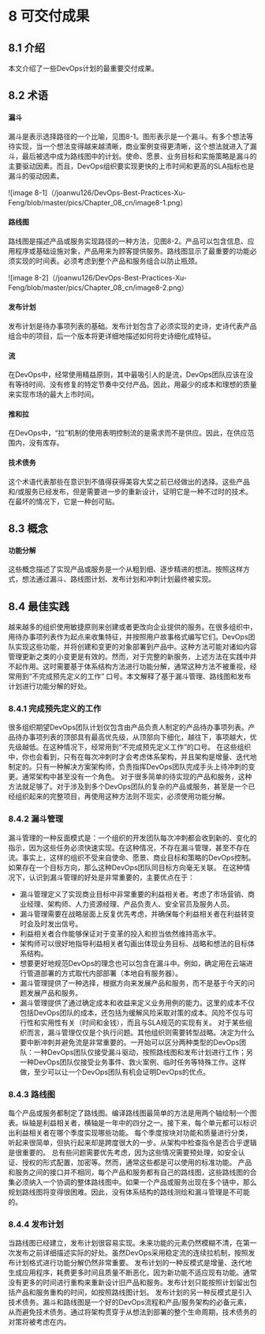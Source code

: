 # 8 可交付成果
## 8.1 介绍
本文介绍了一些DevOps计划的最重要交付成果。
## 8.2 术语
#### 漏斗
漏斗是表示选择路径的一个比喻，见图8-1。图形表示是一个漏斗。有多个想法等待实现，当一个想法变得越来越清晰，商业案例变得更清晰，这个想法就进入了漏斗，最后被选中成为路线图中的计划。使命、愿景、业务目标和实施策略是漏斗的主要驱动因素。而且，DevOps组织要实现更快的上市时间和更高的SLA指标也是漏斗的驱动因素。

![image 8-1]（/joanwu126/DevOps-Best-Practices-Xu-Feng/blob/master/pics/Chapter_08_cn/image8-1.png）
#### 路线图
路线图是描述产品或服务实现路径的一种方法，见图8-2。产品可以包含信息、应用程序或基础设施对象，产品用来为顾客提供服务。路线图显示了最重要的功能必须实现的时间表。必须考虑到整个产品和服务组合以防止瓶颈。

![image 8-2]（/joanwu126/DevOps-Best-Practices-Xu-Feng/blob/master/pics/Chapter_08_cn/image8-2.png）
#### 发布计划
发布计划是待办事项列表的基础。发布计划包含了必须实现的史诗，史诗代表产品组合中的项目，后一个版本将更详细地描述如何将史诗细化成特征。
#### 流
在DevOps中，经常使用精益原则，其中最吸引人的是流，DevOps团队应该在没有等待时间、没有修复的特定节奏中交付产品。因此，用最少的成本和理想的质量来实现市场的最大上市时间。
#### 推和拉
在DevOps中，“拉”机制的使用表明控制流的是需求而不是供应。因此，在供应范围内，没有库存。
#### 技术债务
这个术语代表那些在意识到不值得获得美容大奖之前已经做出的选择。这些产品和/或服务已经发布，但是需要进一步的重新设计，证明它是一种不过时的技术。在最坏的情况下，它是一种创可贴。
## 8.3 概念
#### 功能分解
这些概念描述了实现产品或服务是一个从粗到细、逐步精进的想法。按照这样方式，想法通过漏斗、路线图计划、发布计划和冲刺计划最终被实现。
## 8.4 最佳实践
越来越多的组织使用敏捷原则来创建或者更改向企业提供的服务。在很多组织中，用待办事项列表作为起点来收集特征，并按照用户故事格式编写它们。DevOps团队实现这些功能，并将创建和变更的对象部署到产品中。这种方法可能对诸如内容管理更新之类的小变更是有效的。然而，对于完整的新服务，上述方法在实践中并不起作用。这时需要基于体系结构方法进行功能分解，通常这种方法不被重视，经常用到“不完成预先定义的工作” 口号。本文解释了基于漏斗管理、路线图和发布计划进行功能分解的好处。
### 8.4.1 完成预先定义的工作
很多组织期望DevOps团队计划仅包含由产品负责人制定的产品待办事项列表。产品待办事项列表的顶部具有最高优先级，从顶部向下细化，越往下，事项越大，优先级越低。在这种情况下，经常用到“不完成预先定义工作”的口号。
在这些组织中，你也会看到，只有在每次冲刺时才会考虑体系架构，并且架构是增量、迭代地制定的。只有一种解决方案架构师，负责指挥DevOps团队完成手头上待冲刺的变更。通常架构中甚至没有一个角色。
对于很多简单的待实现的产品和服务，这种方法就足够了。对于涉及到多个DevOps团队的复杂的产品或服务，甚至是一个已经组织起来的完整项目，再使用这种方法则不现实，必须使用功能分解。
### 8.4.2 漏斗管理
漏斗管理的一种反面模式是：一个组织的开发团队每次冲刺都会收到新的、变化的指示，因为这些任务必须快速实现。在这种情况，不存在漏斗管理，甚至不存在流。事实上，这样的组织不受来自使命、愿景、商业目标和策略的DevOps控制。如果存在一个目标方向，那么这种DevOps团队同目标方向毫无关联。
在这种情况下，认识到漏斗管理的好处是非常重要的，主要优点在于：
* 漏斗管理定义了实现商业目标中非常重要的利益相关者。考虑了市场营销、商业经理、架构师、人力资源经理、产品负责人、安全官员及服务人员。
* 漏斗管理需要在战略层面上反复优先考虑，并确保每个利益相关者在利益转变时会及时发出信号。
* 利益相关者合作能够保证对于变革的投入和担当依然维持高水平。
* 架构师可以很好地指导利益相关者勾画出体现业务目标、战略和想法的目标体系结构。
* 想要更好地规范DevOps的理念也可以包含在漏斗中。例如，确定用在云端进行管道部署的方式取代内部部署（本地自有服务器）。
* 漏斗管理提供了一种选择，根据方向来发展产品和服务，而不是基于今天的问题发展产品和服务。
* 漏斗管理提供了通过确定成本和收益来定义业务用例的能力。这里的成本不仅包括DevOps团队的成本，还包括为缓解风险采取对策的成本。风险不仅与可行性和实用性有关（时间和金钱），而且与SLA规范的实现有关。
对于某些组织而言，漏斗管理仅仅是个执行问题。其他组织则需要转型战略。决定为什么要中断冲刺并避免流是非常重要的。一开始可以区分两种类型的DevOps团队：一种DevOps团队仅接受漏斗驱动，按照路线图和发布计划进行工作；另一种DevOps团队仅接受业务事件、救火案例、临时任务等特殊工作。这样做，至少可以让一个DevOps团队有机会证明DevOps的优点。
### 8.4.3 路线图
每个产品或服务都制定了路线图。编译路线图最简单的方法是用两个轴绘制一个图表。纵轴是利益相关者，横轴是一年中的四分之一。接下来，每个单元都可以标识出利益相关者在哪个季度实现哪些功能。
每个季度按块对功能和质量进行分类，听起来很简单，但执行起来却是跨度很大的一步。从架构中检查指令是否合乎逻辑是很重要的。
总有些问题需要优先考虑，因为这些情况需要预处理，如安全认证、授权的形式配置，加密等。然而，通常这些都是可以使用的标准功能。
产品和服务之间的接口并不相同，每个产品和服务都有自己的路线图，这些路线图的合集必须纳入一个协调的整体路线图中。如果一个产品或服务出现在多个链中，那么规划路线图将变得很困难。因此，没有体系结构的路线测绘和漏斗管理是不可能的。
### 8.4.4 发布计划
当路线图已经建立，发布计划很容易实现。未来功能的元素仍然模糊不清，在第一次发布之前详细描述实际的好处。虽然DevOps采用稳定流的连续拉机制，按照发布计划格式进行功能分解仍然非常重要。
发布计划的一种反模式是增量、迭代地生成应用程序，耗费更多时间且质量不断恶化，因为新功能不适应现有功能。通常没有更多的时间进行重构来重新设计旧产品和服务。发布计划只能按照计划留出包括产品和服务重构的时间，如按照路线图计划。
发布计划的另一种反模式是引入技术债务。漏斗和路线图是一个好的DevOps流程和产品/服务架构的必备元素，从而避免技术债务。通过将架构贯穿于从想法到部署的整个生命周期，技术债务的对策将被考虑在内。
